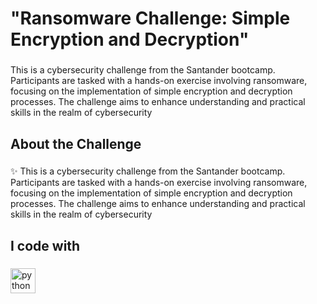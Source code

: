 <h1 align="left">"Ransomware Challenge: Simple Encryption and Decryption"</h1>

###

<p align="left">This is a cybersecurity challenge from the Santander bootcamp. Participants are tasked with a hands-on exercise involving ransomware, focusing on the implementation of simple encryption and decryption processes. The challenge aims to enhance understanding and practical skills in the realm of cybersecurity</p>

###

<h2 align="left">About the Challenge</h2>

###

<p align="left">✨ This is a cybersecurity challenge from the Santander bootcamp. Participants are tasked with a hands-on exercise involving ransomware, focusing on the implementation of simple encryption and decryption processes. The challenge aims to enhance understanding and practical skills in the realm of cybersecurity</p>

###

<h2 align="left">I code with</h2>

###

<div align="left">
  <img src="https://cdn.jsdelivr.net/gh/devicons/devicon/icons/python/python-original.svg" height="40" alt="python logo"  />
</div>

###
